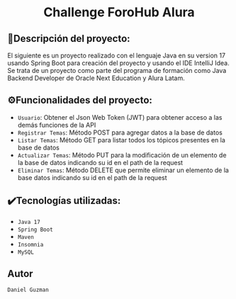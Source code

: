 <h1 align="center"> Challenge ForoHub Alura </h1>

## 🚀Descripción del proyecto:
El siguiente es un proyecto realizado con el lenguaje Java en su version 17 usando Spring Boot para creación del proyecto y usando el IDE IntelliJ Idea. Se trata de un proyecto como parte del programa de formación como Java Backend Developer de Oracle Next Education y Alura Latam.

## ⚙️Funcionalidades del proyecto:
- `Usuario`: Obtener el Json Web Token (JWT) para obtener acceso a las demás funciones de la API
- `Registrar Temas`: Método POST para agregar datos a la base de datos
- `Listar Temas`: Método GET para listar todos los tópicos presentes en la base de datos
- `Actualizar Temas`: Método PUT para la modificación de un elemento de la base de datos indicando su id en el path de la request
- `Eliminar Temas`: Método DELETE que permite eliminar un elemento de la base datos indicando su id en el path de la request


## ✔️Tecnologías utilizadas:
- `Java 17`
- `Spring Boot`
- `Maven`
- `Insomnia`
- `MySQL`

## Autor
`Daniel Guzman`
